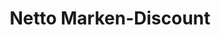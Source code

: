 ---
title: "Netto Marken-Discount"
url: /prien-am-chiemsee/netto-marken-discount/
shop: Supermarkt
---